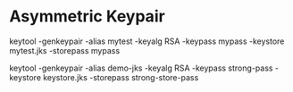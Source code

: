 Asymmetric Keypair
==================

keytool -genkeypair -alias mytest 
                    -keyalg RSA 
                    -keypass mypass 
                    -keystore mytest.jks 
                    -storepass mypass


keytool -genkeypair -alias demo-jks
                    -keyalg RSA 
                    -keypass strong-pass 
                    -keystore keystore.jks 
                    -storepass strong-store-pass